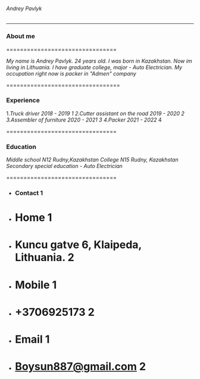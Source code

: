 ###### Andrey Pavlyk
--------------------------------

### About me

================================

*My name is Andrey Pavlyk. 24 years old.
I was born in Kazakhstan. Now im living in Lithuania.
I have graduate college, major - Auto Electrician.
My occupation right now is packer in "Admen" company*

=================================

### Experience
1.*Truck driver 2018 - 2019 1
2.Cutter assistant on the road 2019 - 2020 2
3.Assembler of furniture 2020 - 2021 3
4.Packer 2021 - 2022* 4

================================

### Education
*Middle school N12 Rudny,Kazakhstan
Сollege N15 Rudny, Kazakhstan
Secondary special education - Auto Electrician*

================================

* ### Contact 1
* # Home 1
* # Kuncu gatve 6, Klaipeda, Lithuania. 2
* # Mobile 1
* # +3706925173 2
* # Email 1
* # Boysun887@gmail.com 2
